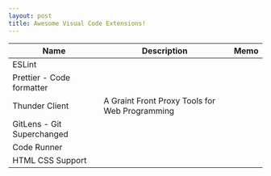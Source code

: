 ```yaml
---
layout: post
title: Awesome Visual Code Extensions!
---
```


| Name | Description | Memo |
| ----- | ---------- | ----- |
| ESLint |  |    |
| Prettier - Code formatter |   |   | 
| Thunder Client | A Graint Front Proxy Tools for Web Programming |   |
| GitLens - Git Superchanged |  |   |
| Code Runner |   |    |
| HTML CSS Support |   |   |

